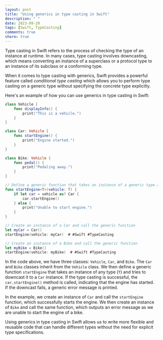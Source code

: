 ```yaml
---
layout: post
title: "Using generics in type casting in Swift"
description: " "
date: 2023-09-20
tags: [Swift, TypeCasting]
comments: true
share: true
---
```


Type casting in Swift refers to the process of checking the type of an instance at runtime. In many cases, type casting involves downcasting, which means converting an instance of a superclass or a protocol type to an instance of its subclass or a conforming type.

When it comes to type casting with generics, Swift provides a powerful feature called *conditional type casting* which allows you to perform type casting on a generic type without specifying the concrete type explicitly.

Here's an example of how you can use generics in type casting in Swift:

```swift
class Vehicle {
    func displayInfo() {
        print("This is a vehicle.")
    }
}

class Car: Vehicle {
    func startEngine() {
        print("Engine started.")
    }
}

class Bike: Vehicle {
    func pedal() {
        print("Pedaling away.")
    }
}

// Define a generic function that takes an instance of a generic type and performs type casting
func startEngine<T>(vehicle: T) {
    if let car = vehicle as? Car {
        car.startEngine()
    } else {
        print("Unable to start engine.")
    }
}

// Create an instance of a Car and call the generic function
let myCar = Car()
startEngine(vehicle: myCar)  # #Swift #TypeCasting

// Create an instance of a Bike and call the generic function
let myBike = Bike()
startEngine(vehicle: myBike)  # #Swift #TypeCasting
```

In the code above, we have three classes: `Vehicle`, `Car`, and `Bike`. The `Car` and `Bike` classes inherit from the `Vehicle` class. We then define a generic function `startEngine` that takes an instance of any type (`T`) and tries to downcast it to a `Car` instance. If the type casting is successful, the `car.startEngine()` method is called, indicating that the engine has started. If the downcast fails, a generic error message is printed.

In the example, we create an instance of `Car` and call the `startEngine` function, which successfully starts the engine. We then create an instance of `Bike` and call the same function, which outputs an error message as we are unable to start the engine of a bike.

Using generics in type casting in Swift allows us to write more flexible and reusable code that can handle different types without the need for explicit type specifications.